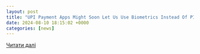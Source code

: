 ```yaml
---
layout: post
title: "UPI Payment Apps Might Soon Let Us Use Biometrics Instead Of PIN To Make Transactions: Report"
date: 2024-08-10 18:15:02 +0000
categories: [news]
---
```


[Читати далі](https://news.abplive.com/technology/upi-payment-apps-let-us-use-biometrics-instead-of-pin-to-make-transactions-scam-fraud-phishing-1709362)
